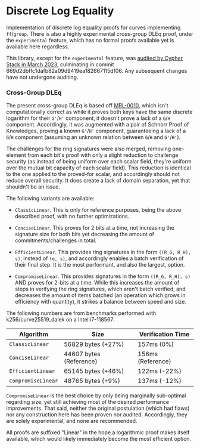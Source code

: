 # Discrete Log Equality

Implementation of discrete log equality proofs for curves implementing
`ff`/`group`. There is also a highly experimental cross-group DLEq proof, under
the `experimental` feature, which has no formal proofs available yet is
available here regardless.

This library, except for the `experimental` feature, was
[audited by Cypher Stack in March 2023](https://github.com/serai-dex/serai/raw/74924095e1a0f266b58181b539d9e74fa35dc37a/audits/Cypher%20Stack%20crypto%20March%202023/Audit.pdf),
culminating in commit 669d2dbffc1dafb82a09d9419ea182667115df06. Any subsequent
changes have not undergone auditing.

### Cross-Group DLEq

The present cross-group DLEq is based off
[MRL-0010](https://web.getmonero.org/resources/research-lab/pubs/MRL-0010.pdf),
which isn't computationally correct as while it proves both keys have the same
discrete logarithm for their `G'`/`H'` component, it doesn't prove a lack of a
`G`/`H` component. Accordingly, it was augmented with a pair of Schnorr Proof of
Knowledges, proving a known `G'`/`H'` component, guaranteeing a lack of a
`G`/`H` component (assuming an unknown relation between `G`/`H` and `G'`/`H'`).

The challenges for the ring signatures were also merged, removing one-element
from each bit's proof with only a slight reduction to challenge security (as
instead of being uniform over each scalar field, they're uniform over the
mutual bit capacity of each scalar field). This reduction is identical to the
one applied to the proved-for scalar, and accordingly should not reduce overall
security. It does create a lack of domain separation, yet that shouldn't be an
issue.

The following variants are available:

- `ClassicLinear`. This is only for reference purposes, being the above
  described proof, with no further optimizations.

- `ConciseLinear`. This proves for 2 bits at a time, not increasing the
  signature size for both bits yet decreasing the amount of
  commitments/challenges in total.

- `EfficientLinear`. This provides ring signatures in the form
  `((R_G, R_H), s)`, instead of `(e, s)`, and accordingly enables a batch
  verification of their final step. It is the most performant, and also the
  largest, option.

- `CompromiseLinear`. This provides signatures in the form `((R_G, R_H), s)` AND
  proves for 2-bits at a time. While this increases the amount of steps in
  verifying the ring signatures, which aren't batch verified, and decreases the
  amount of items batched (an operation which grows in efficiency with
  quantity), it strikes a balance between speed and size.

The following numbers are from benchmarks performed with k256/curve25519_dalek
on a Intel i7-118567:

| Algorithm          | Size                    | Verification Time |
|--------------------|-------------------------|-------------------|
| `ClassicLinear`    | 56829 bytes (+27%)      | 157ms (0%)        |
| `ConciseLinear`    | 44607 bytes (Reference) | 156ms (Reference) |
| `EfficientLinear`  | 65145 bytes (+46%)      | 122ms (-22%)      |
| `CompromiseLinear` | 48765 bytes  (+9%)      | 137ms (-12%)      |

`CompromiseLinear` is the best choice by only being marginally sub-optimal
regarding size, yet still achieving most of the desired performance
improvements. That said, neither the original postulation (which had flaws) nor
any construction here has been proven nor audited. Accordingly, they are solely
experimental, and none are recommended.

All proofs are suffixed "Linear" in the hope a logarithmic proof makes itself
available, which would likely immediately become the most efficient option.
